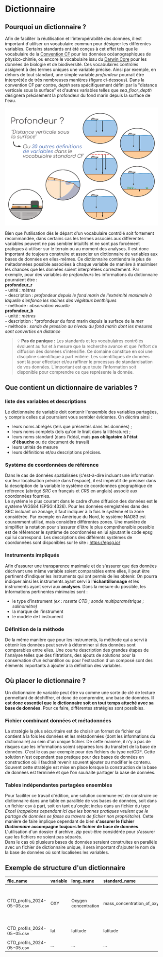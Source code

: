 # Dictionnaire

## Pourquoi un dictionnaire ?

Afin de faciliter la réutilisation et l'interopérabilité des données, il est important d'utiliser un vocabulaire commun pour désigner les différentes variables. Certains standards ont été conçus à cet effet tels que le vocabulaire de la [Convention CF](https://cfconventions.org/) pour les données océanographiques de physico-chimie, ou encore le vocabulaire issu du [Darwin Core](https://dwc.tdwg.org/list/) pour les données de biologie et de biodiversité. Ces vocabulaires contrôlés assignent à des termes uniques une variable précise. Ainsi par exemple, en dehors de tout standard, une simple variable _profondeur_ pourrait être interprétée de très nombreuses manières (figure ci-dessous). Dans la convention CF par contre, _depth_ sera spécifiquement défini par la "distance verticale sous la surface" et d'autres variables telles que *sea_floor_depth* désignera précisément la profondeur du fond marin depuis la surface de l'eau. 

![Exemple de profondeur](../assets/images/profondeur_standard.png)

Bien que l'utilisation dès le départ d'un vocabulaire contrôlé soit fortement recommandée, dans certains cas les termes associés aux différentes variables peuvent ne pas sembler intuitifs et ne sont pas forcément pratiques à utiliser sur le terrain ou au moment des analyses. Il est donc important de toujours construire et associer un dictionnaire de variables aux bases de données en elles-mêmes. Ce dictionnaire contiendra le plus de métadonnées possible associées à chaque variable de manière à maximiser les chances que les données soient interprétées correctement. Par exemple, pour des variables de *profondeurs* les informations du dictionnaire pourraient être :  
**profondeur_r**  
    - unité : *mètres*  
    - description : *profondeur depuis le fond marin de l'extrémité maximale à laquelle s'enfonce les racines des végétaux benthiques*  
    - méthode : *observation visuelle*  
**profondeur_b**  
    - unité : *mètres*  
    - description : *profondeur du fond marin depuis la surface de la *mer*  
    - méthode : *sonde de pression au niveau du fond marin dont les mesures sont converties en distance*  

> 💡 **Pas de panique :**  Les standards et les vocabulaires contrôlés évoluent au fur et à mesure que la recherche avance et que l'effort de diffusion des données s'intensifie. Ce domaine constitue en soi une discipline scientifique à part entière. Les scientifiques de données sont là pour effectuer et/ou raffiner le processus de standardisation de vos données. L'important est que toute l'information soit disponible pour comprendre ce que représente la donnée.  

## Que contient un dictionnaire de variables ?

### liste des variables et descriptions
Le dictionnaire de variable doit contenir l'ensemble des variables partagées, y compris celles qui pourraient vous sembler évidentes. On décrira ainsi :
- leurs noms abrégés (tels que présentés dans les données) ; 
- leurs noms complets (tels qu'on le lirait dans la littérature) ;
- leurs noms standard (dans l'idéal, mais **pas obligatoire à l'état d'ébauche** ou de document de travail)
- leurs unités de mesure
- leurs définitions et/ou descriptions précises.

### Système de coordonnées de référence
Dans le cas de données spatialisées (c'est-à-dire incluant une information sur leur localisation précise dans l'espace), il est impératif de préciser dans la description de la variable le système de coordonnées géographique de référence (abrégé *SRC* en français et *CRS* en anglais) associé aux coordonnées fournies.  
Le système le plus courant dans le cadre d'une diffusion des données est le système WGS84 (EPSG:4326). Pour les données enregistrées dans des SRC incluant un zonage, il faut indiquer à la fois le système et la zone considérée. Par exemple en Amérique du Nord, le système NAD83 est couramment utilisé, mais considère différentes zones. Une manière de simplifier la notation pour s'assurer d'être le plus compréhensible possible est de référencer le système de coordonnées en lui ajoutant le code epsg qui lui correspond. Les descriptions des différents systèmes de coordonnées sont disponibles sur le site : https://epsg.io/ 

### Instruments impliqués
Afin d'assurer une transparence maximale et de s'assurer que des données décrivant une même variable soient comparables entre elles, il peut être pertinent d'indiquer les instruments qui ont permis de les obtenir. On pourra indiquer ainsi les instruments ayant servi à l'**échantillonnage** et les instruments ayant servi aux **analyses**. Dans la mesure du possible, les informations pertinentes minimales sont :  
- le type d'instrument *(ex : rosette CTD ; sonde multiparamétrique ; salinomètre)*  
- la marque de l'instrument  
- le modèle de l'instrument  

### Définition de la méthode
De la même manière que pour les instruments, la méthode qui a servi à obtenir les données peut servir à déterminer si des données sont comparables entre elles. Une courte description des grandes étapes de l'analyse telles que des filtrations, des ajouts de solutions pour la conservation d'un échantillon ou pour l'extraction d'un composé sont des éléments importants à ajouter à la définition des variables.  

## Où placer le dictionnaire ?
Un dictionnaire de variable peut être vu comme une sorte de clé de lecture permettant de déchiffrer, et donc de comprendre, une base de données. **Il est donc essentiel que le dictionnaire soit en tout temps attaché avec sa base de données**. Pour ce faire, différentes stratégies sont possibles.  

### Fichier combinant données et métadonnées  
La stratégie la plus sécuritaire est de choisir un format de fichier qui contient à la fois les données et les métadonnées (dont les informations du dictionnaire) au sein d'un unique fichier. De cette manière, il n'y a pas de risques que les informations soient séparées lors du transfert de la base de données. C'est le cas par exemple pour des fichiers du type netCDF. Cette solution n'est cependant pas pratique pour des bases de données en construction où il faudrait revenir souvent ajouter ou modifier le contenu.  
Souvent cette stratégie est mise en place lorsque la construction de la base de données est terminée et que l'on souhaite partager la base de données. 

### Tables indépendantes partagées ensembles
Pour faciliter ce travail d'édition, une solution commune est de construire ce dictionnaire dans une table en parallèle de vos bases de données, soit dans un fichier csv à part, soit en tant qu'onglet inclus dans un fichier du type *Excel* (*rappelons cependant ici que les bonnes pratiques veulent que le partage de données se fasse au travers de fichier non propriétaire*). Cette manière de faire implique cependant de bien **s'assurer le fichier *Dictionnaire* accompagne toujours le fichier de base de données**. L'utilisation d'un dossier d'archive *.zip* peut-être considérée pour s'assurer que les fichiers ne soient pas séparés.     
Dans le cas où plusieurs bases de données seraient construites en parallèle avec un fichier de dictionnaire unique, il sera important d'ajouter le nom de la base de données où sont localisées les variables. 

## Exemple de structure d'un dictionnaire

| file_name | variable  | long_name | standard_name | unit | description | instruments | methode |
| :-------- | :-------- | :-------- | :------------ | :--- | :---------- | :---------- | :------ |
| CTD_profils_2024-05-05.csv | OXY | Oxygen concentration | mass_concentration_of_oxygen_in_sea_water | mg m-3 | Oxygen concentration in the water colomn | Oxygen probe on CTD - SeaBird - SBE43 | Direct measurments with post-calibration against laboratory analysis |
| CTD_profils_2024-05-05.csv | lat | latitude | latitude | degrees_north | WGS84 - epsg:4326; 5m precision | GPS - BRAND - MODEL | On the boat at the start of each profil |
| CTD_profils_2024-05-05.csv | ... | ... | ... | ... | ... | ... | ... |  
